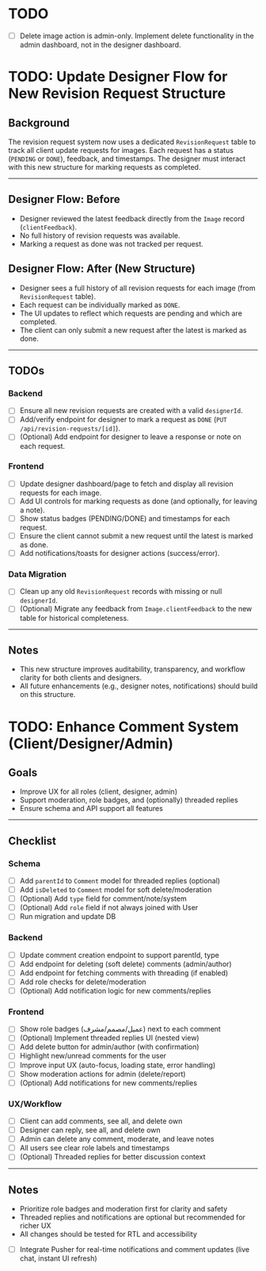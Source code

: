 # TODO

- [ ] Delete image action is admin-only. Implement delete functionality in the admin dashboard, not in the designer dashboard. 

# TODO: Update Designer Flow for New Revision Request Structure

## Background
The revision request system now uses a dedicated `RevisionRequest` table to track all client update requests for images. Each request has a status (`PENDING` or `DONE`), feedback, and timestamps. The designer must interact with this new structure for marking requests as completed.

---

## Designer Flow: Before
- Designer reviewed the latest feedback directly from the `Image` record (`clientFeedback`).
- No full history of revision requests was available.
- Marking a request as done was not tracked per request.

## Designer Flow: After (New Structure)
- Designer sees a full history of all revision requests for each image (from `RevisionRequest` table).
- Each request can be individually marked as `DONE`.
- The UI updates to reflect which requests are pending and which are completed.
- The client can only submit a new request after the latest is marked as done.

---

## TODOs

### Backend
- [ ] Ensure all new revision requests are created with a valid `designerId`.
- [ ] Add/verify endpoint for designer to mark a request as `DONE` (`PUT /api/revision-requests/[id]`).
- [ ] (Optional) Add endpoint for designer to leave a response or note on each request.

### Frontend
- [ ] Update designer dashboard/page to fetch and display all revision requests for each image.
- [ ] Add UI controls for marking requests as done (and optionally, for leaving a note).
- [ ] Show status badges (PENDING/DONE) and timestamps for each request.
- [ ] Ensure the client cannot submit a new request until the latest is marked as done.
- [ ] Add notifications/toasts for designer actions (success/error).

### Data Migration
- [ ] Clean up any old `RevisionRequest` records with missing or null `designerId`.
- [ ] (Optional) Migrate any feedback from `Image.clientFeedback` to the new table for historical completeness.

---

## Notes
- This new structure improves auditability, transparency, and workflow clarity for both clients and designers.
- All future enhancements (e.g., designer notes, notifications) should build on this structure.

# TODO: Enhance Comment System (Client/Designer/Admin)

## Goals
- Improve UX for all roles (client, designer, admin)
- Support moderation, role badges, and (optionally) threaded replies
- Ensure schema and API support all features

---

## Checklist

### Schema
- [ ] Add `parentId` to `Comment` model for threaded replies (optional)
- [ ] Add `isDeleted` to `Comment` model for soft delete/moderation
- [ ] (Optional) Add `type` field for comment/note/system
- [ ] (Optional) Add `role` field if not always joined with User
- [ ] Run migration and update DB

### Backend
- [ ] Update comment creation endpoint to support parentId, type
- [ ] Add endpoint for deleting (soft delete) comments (admin/author)
- [ ] Add endpoint for fetching comments with threading (if enabled)
- [ ] Add role checks for delete/moderation
- [ ] (Optional) Add notification logic for new comments/replies

### Frontend
- [ ] Show role badges (عميل/مصمم/مشرف) next to each comment
- [ ] (Optional) Implement threaded replies UI (nested view)
- [ ] Add delete button for admin/author (with confirmation)
- [ ] Highlight new/unread comments for the user
- [ ] Improve input UX (auto-focus, loading state, error handling)
- [ ] Show moderation actions for admin (delete/report)
- [ ] (Optional) Add notifications for new comments/replies

### UX/Workflow
- [ ] Client can add comments, see all, and delete own
- [ ] Designer can reply, see all, and delete own
- [ ] Admin can delete any comment, moderate, and leave notes
- [ ] All users see clear role labels and timestamps
- [ ] (Optional) Threaded replies for better discussion context

---

## Notes
- Prioritize role badges and moderation first for clarity and safety
- Threaded replies and notifications are optional but recommended for richer UX
- All changes should be tested for RTL and accessibility 

- [ ] Integrate Pusher for real-time notifications and comment updates (live chat, instant UI refresh) 